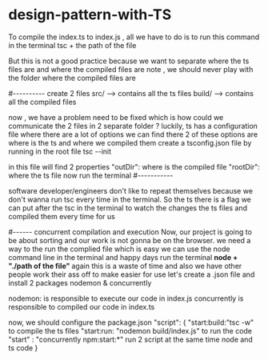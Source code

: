 # design-pattern-with-TS

To compile the index.ts to index.js , all we have to do is to run this command in the terminal
tsc + the path of the file

But this is not a good practice because we want to separate where the ts files are and
where the compiled files are
note , we should never play with the folder where the compiled files are

#----------
create 2 files
src/ --> contains all the ts files
build/ --> contains all the compiled files

now , we have a problem need to be fixed which is how could we communicate the 2 files in 2 separate folder ?
luckily, ts has a configuration file where there are a lot of options we can find there
2 of these options are where is the ts and where we compiled them
create a tsconfig.json file by running in the root file
tsc --init

in this file will find 2 properties
"outDir": where is the compiled file
"rootDir": where the ts file
now run the terminal
#-----------

software developer/engineers don't like to repeat themselves because we don't wanna run
tsc every time in the terminal. So the ts there is a flag we can put after the tsc in the terminal
to watch the changes the ts files and compiled them every time for us

#------
concurrent compilation and execution
Now, our project is going to be about sorting and our work is not gonna be on the browser.
we need a way to the run the complied file which is easy we can use the node command line in the terminal and happy days
run the terminal
<strong>
node + "./path of the file"
</strong>
again this is a waste of time and also we have other people work their ass off to make easier for use
let's create a .json file and install 2 packages <bold>nodemon</bold> & <bold>concurrently</bold>

<bold>nodemon</bold>: is responsible to execute our code in index.js
<bold>concurrently</bold> is responsible to compiled our code in index.ts

now, we should configure the package.json
"script": {
"start:build:"tsc -w" to compile the ts files
"start:run: "nodemon build/index.js" to run the code
"start" : "concurrently npm:start:\*" run 2 script at the same time node and ts code
}
